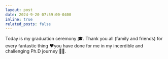 ```yaml
---
layout: post
date: 2024-9-20 07:59:00-0400
inline: true
related_posts: false
---
```


Today is my graduation ceremony :mortar_board:. Thank you all (family and friends) for every fantastic thing :heart:you have done for me in my incerdible and challenging Ph.D journey :crown::muscle:.